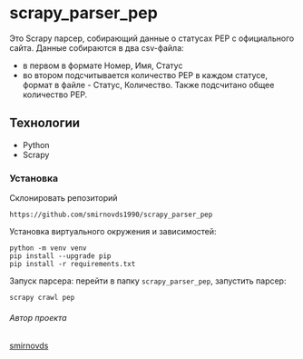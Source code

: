 # scrapy_parser_pep

Это Scrapy парсер, собирающий данные о статусах PEP с официального сайта.
Данные собираются в два csv-файла:
 - в первом в формате Номер, Имя, Статус
 - во втором подсчитывается количество PEP в каждом статусе, формат в файле - Статус, Количество. Также подсчитано общее количество PEP.

## Технологии
- Python
- Scrapy

### Установка
Склонировать репозиторий
```
https://github.com/smirnovds1990/scrapy_parser_pep
```

Установка виртуального окружения и зависимостей:
```
python -m venv venv
pip install --upgrade pip
pip install -r requirements.txt
```

Запуск парсера:
перейти в папку `scrapy_parser_pep`, запустить парсер:
```
scrapy crawl pep
```


###### Автор проекта
[smirnovds](https://github.com/smirnovds1990)